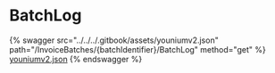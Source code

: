 # BatchLog

{% swagger src="../../../.gitbook/assets/youniumv2.json" path="/InvoiceBatches/{batchIdentifier}/BatchLog" method="get" %}
[youniumv2.json](../../../.gitbook/assets/youniumv2.json)
{% endswagger %}
